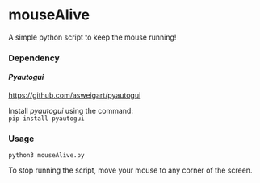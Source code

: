 # mouseAlive
A simple python script to keep the mouse running!

### Dependency  
#### *Pyautogui*  
https://github.com/asweigart/pyautogui  

Install *pyautogui* using the command:  
```pip install pyautogui```

### Usage  
```python3 mouseAlive.py```

To stop running the script, move your mouse to any corner of the screen.

